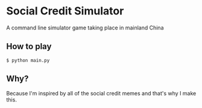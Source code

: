 # Social Credit Simulator
A command line simulator game taking place in mainland China
## How to play
```shell
$ python main.py
```
## Why?
Because I'm inspired by all of the social credit memes and that's why I make this.
